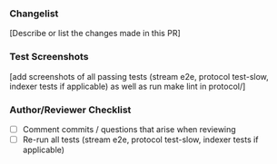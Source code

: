 ### Changelist
[Describe or list the changes made in this PR]

### Test Screenshots
[add screenshots of all passing tests (stream e2e, protocol test-slow, indexer tests if applicable) as well as run make lint in protocol/]

### Author/Reviewer Checklist
- [ ] Comment commits / questions that arise when reviewing
- [ ] Re-run all tests (stream e2e, protocol test-slow, indexer tests if applicable)
